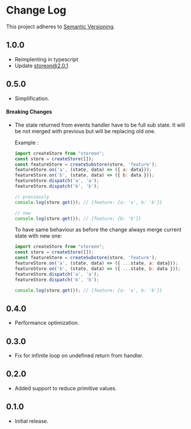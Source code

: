 # Change Log
This project adheres to [Semantic Versioning](http://semver.org/).
## 1.0.0
* Reimplenting in typescript
* Update storeon@2.0.1

## 0.5.0
* Simplification.
#### Breaking Changes
* The state returned from events handler have to be full sub state. 
It will be not merged with previous but will be replacing old one. 

  Example :

  ```javascript
  import createStore from "storeon";
  const store = createStore([]);
  const featureStore = createSubstore(store, 'feature');
  featureStore.on('a', (state, data) => ({ a: data}));
  featureStore.on('b', (state, data) => ({ b: data }));
  featureStore.dispatch('a', 'a');
  featureStore.dispatch('b', 'b');
  
  // previously 
  console.log(store.get()); // {feature: {a: 'a', b: 'b'}}
  
  // now
  console.log(store.get()); // {feature: {b: 'b'}}
  ```  
  
  To have same behaviour as before the change always merge current state with new one:
  
  ```javascript
  import createStore from "storeon";
  const store = createStore([]);
  const featureStore = createSubstore(store, 'feature');
  featureStore.on('a', (state, data) => ({ ...state, a: data}));
  featureStore.on('b', (state, data) => ({ ...state, b: data }));
  featureStore.dispatch('a', 'a');
  featureStore.dispatch('b', 'b');
  
  console.log(store.get()); // {feature: {a: 'a', b: 'b'}}
  ```  
  
## 0.4.0
* Performance optimization.
## 0.3.0
* Fix for infinite loop on undefined return from handler.
## 0.2.0
* Added support to reduce primitive values.
## 0.1.0
* Initial release.
